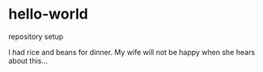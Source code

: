 # hello-world
repository setup

I had rice and beans for dinner.  My wife will not be happy when she hears about this...
